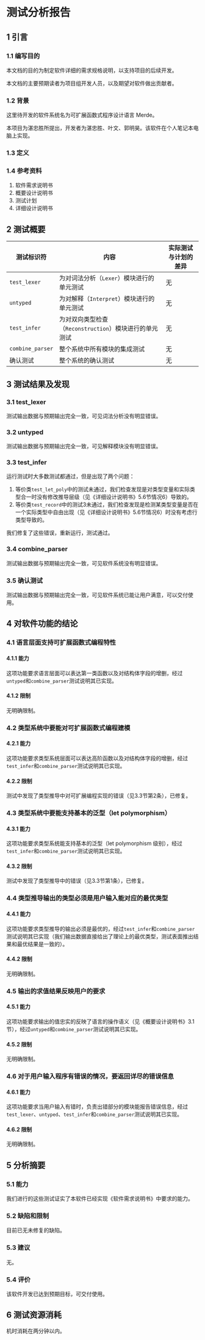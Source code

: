 # 测试分析报告
## 1 引言
### 1.1 编写目的
本文档的目的为制定软件详细的需求规格说明，以支持项目的后续开发。

本文档的主要预期读者为项目组开发人员，以及期望对软件做出贡献者。

### 1.2 背景
这里待开发的软件系统名为可扩展函数式程序设计语言 Merde。

本项目为湛忠胜所提出，开发者为湛忠胜、叶文、郭明昊。该软件在个人笔记本电脑上实现。

### 1.3 定义

### 1.4 参考资料
1. 软件需求说明书
2. 概要设计说明书
3. 测试计划
4. 详细设计说明书

## 2 测试概要

| 测试标识符 | 内容                 | 实际测试与计划的差异 |
| --------- | -------------------- | ------------------ |
| `test_lexer` | 为对词法分析（`Lexer`）模块进行的单元测试 | 无 |
| `untyped`    | 为对解释（`Interpret`）模块进行的单元测试 | 无 |
| `test_infer` | 为对双向类型检查（`Reconstruction`）模块进行的单元测试 | 无 |
| `combine_parser` | 整个系统中所有模块的集成测试 | 无 |
| 确认测试 | 整个系统的确认测试 | 无 |

## 3 测试结果及发现
### 3.1 test_lexer
测试输出数据与预期输出完全一致，可见词法分析没有明显错误。

### 3.2 untyped
测试输出数据与预期输出完全一致，可见解释模块没有明显错误。

### 3.3 test_infer
运行测试时大多数测试都通过，但是出现了两个问题：

1. 等价类`test_let_poly`中的测试未通过，我们检查发现是对类型变量和实际类型合一时没有修改推导层级（见《详细设计说明书》5.6节情况6）导致的。
2. 等价类`test_record`中的测试3未通过，我们检查发现是检测某类型变量是否在一个实际类型中自由出现（见《详细设计说明书》5.6节情况6）时没有考虑行类型导致的。

我们修复了这些错误，重新运行，测试通过。

### 3.4 combine_parser
测试输出数据与预期输出完全一致，可见软件系统没有明显错误。

### 3.5 确认测试
测试输出数据与预期输出完全一致，可见软件系统已能让用户满意，可以交付使用。

## 4 对软件功能的结论
### 4.1 语言层面支持可扩展函数式编程特性
#### 4.1.1 能力
这项功能要求语言层面可以表达第一类函数以及对结构体字段的增删，经过`untyped`和`combine_parser`测试说明其已实现。
#### 4.1.2 限制
无明确限制。

### 4.2 类型系统中要能对可扩展函数式编程建模
#### 4.2.1 能力
这项功能要求类型系统层面可以表达高阶函数以及对结构体字段的增删，经过`test_infer`和`combine_parser`测试说明其已实现。
#### 4.2.2 限制
测试中发现了类型推导中对可扩展编程实现的错误（见3.3节第2条），已修复。

### 4.3 类型系统中要能支持基本的泛型（let polymorphism）
#### 4.3.1 能力
这项功能要求类型系统能支持基本的泛型（let polymorphism 级别），经过`test_infer`和`combine_parser`测试说明其已实现。
#### 4.3.2 限制
测试中发现了类型推导中的错误（见3.3节第1条），已修复。

### 4.4 类型推导输出的类型必须是用户输入能对应的最优类型
#### 4.4.1 能力
这项功能要求类型推导的输出必须是最优的，经过`test_infer`和`combine_parser`测试说明其已实现（我们输出数据直接给出了理论上的最优类型，测试表面推出结果和最优结果是一致的）。
#### 4.4.2 限制
无明确限制。

### 4.5 输出的求值结果反映用户的要求
#### 4.5.1 能力
这项功能要求输出的值忠实的反映了语言的操作语义（见《概要设计说明书》3.1节），经过`untyped`和`combine_parser`测试说明其已实现。
#### 4.5.2 限制
无明确限制。

### 4.6 对于用户输入程序有错误的情况，要返回详尽的错误信息
#### 4.6.1 能力
这项功能要求当用户输入有错时，负责出错部分的模块能报告错误信息，经过`test_lexer`、`untyped`、`test_infer`和`combine_parser`测试说明其已实现。
#### 4.6.2 限制
无明确限制。

## 5 分析摘要
### 5.1 能力
我们进行的这些测试证实了本软件已经实现《软件需求说明书》中要求的能力。

### 5.2 缺陷和限制
目前已无未修复的缺陷。

### 5.3 建议
无。

### 5.4 评价
该软件开发已达到预期目标，可交付使用。

## 6 测试资源消耗
机时消耗在两分钟以内。